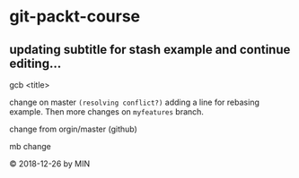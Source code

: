 # git-packt-course
## updating subtitle for stash example and continue editing...
gcb &lt;title&gt; 

change on master <code>(resolving conflict?)</code> 
adding a line for rebasing example. Then more changes on `myfeatures` branch. 

change from orgin/master (github)

mb change

&copy; 2018-12-26 by MIN

